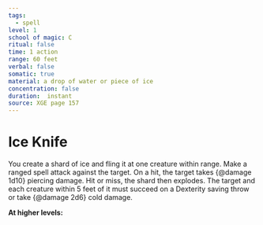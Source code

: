 ```yaml
---
tags:
  - spell
level: 1
school of magic: C
ritual: false
time: 1 action
range: 60 feet
verbal: false
somatic: true
material: a drop of water or piece of ice
concentration: false
duration:  instant
source: XGE page 157
---
```

# Ice Knife
You create a shard of ice and fling it at one creature within range. Make a ranged spell attack against the target. On a hit, the target takes {@damage 1d10} piercing damage. Hit or miss, the shard then explodes. The target and each creature within 5 feet of it must succeed on a Dexterity saving throw or take {@damage 2d6} cold damage.

**At higher levels:** 